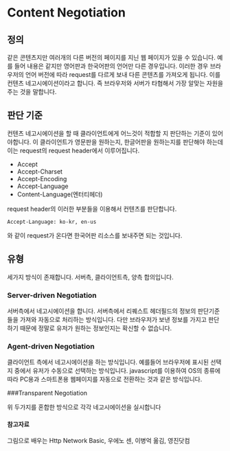 # Content Negotiation

## 정의

같은 콘텐츠지만 여러개의 다른 버전의 페이지를 지닌 웹 페이지가 있을 수 있습니다. 예를 들어 내용은 같지만 영어판과 한국어판의 언어만 다른 경우입니다. 이러한 경우 브라우저의 언어 버전에 따라 request를 다르게 보내 다른 콘텐츠를 가져오게 됩니다. 이를 컨텐츠 네고시에이션이라고 합니다. 즉 브라우저와 서버가 타협해서 가장 알맞는 자원을 주는 것을 말합니다.

## 판단 기준

컨텐츠 네고시에이션을 할 때 클라이언트에게 어느것이 적합할 지 판단하는 기준이 있어야합니다. 이 클라이언트가 영문판을 원하는지, 한글어판을 원하는지를 판단해야 하는데 이는 request의 request header에서 이루어집니다. 

* Accept
* Accept-Charset
* Accept-Encoding
* Accept-Language
* Content-Language(엔터티헤더)

request header의 이러한 부분들을 이용해서 컨텐츠를 판단합니다.

```http
Accept-Language: ko-kr, en-us
```

와 같이 request가 온다면 한국어판 리소스를 보내주면 되는 것입니다.

## 유형

세가지 방식이 존재합니다. 서버측, 클라이언트측, 양측 합의입니다.

### Server-driven Negotiation

서버측에서 네고시에이션을 합니다. 서버측에서 리퀘스트 헤더필드의 정보의 판단기준들을 가져와 자동으로 처리하는 방식입니다. 다만 브라우저가 보낸 정보를 가지고 판단하기 때문에 정말로 유저가 원하는 정보인지는 확신할 수 없습니다.

### Agent-driven Negotiation

클라이언트 측에서 네고시에이션을 하는 방식입니다. 예를들어 브라우저에 표시된 선택지 중에서 유저가 수동으로 선택하는 방식입니다. javascript를 이용하여 OS의 종류에 따라 PC용과 스마트폰용 웹페이지를 자동으로 전환하는 것과 같은 방식입니다.

###Transparent Negotiation

위 두가지를 혼합한 방식으로 각각 네고시에이션을 실시합니다



#### 참고자료

그림으로 배우는 Http Network Basic, 우에노 센, 이병억 옮김, 영진닷컴


